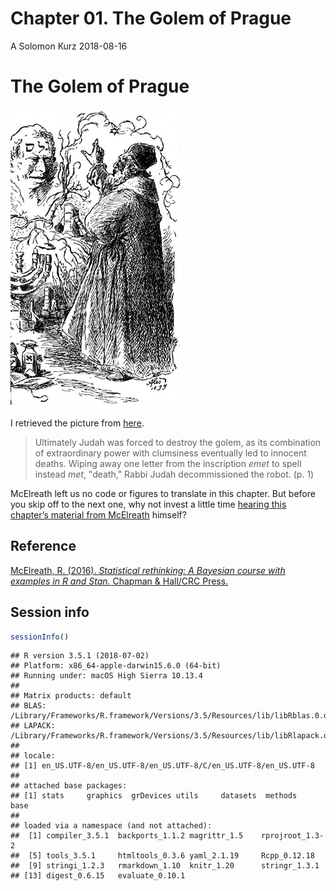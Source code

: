Chapter 01. The Golem of Prague
================
A Solomon Kurz
2018-08-16

The Golem of Prague
===================

![Rabbi Loew and Golem by Mikoláš Aleš, 1899](pictures/Golem_and_Loew.jpg)

I retrieved the picture from [here](https://en.wikipedia.org/wiki/Golem#/media/File:Golem_and_Loew.jpg).

> Ultimately Judah was forced to destroy the golem, as its combination of extraordinary power with clumsiness eventually led to innocent deaths. Wiping away one letter from the inscription *emet* to spell instead *met*, "death," Rabbi Judah decommissioned the robot. (p. 1)

McElreath left us no code or figures to translate in this chapter. But before you skip off to the next one, why not invest a little time [hearing this chapter’s material from McElreath](https://www.youtube.com/watch?v=oy7Ks3YfbDg&t=14s&frags=pl%2Cwn) himself?

Reference
---------

[McElreath, R. (2016). *Statistical rethinking: A Bayesian course with examples in R and Stan.* Chapman & Hall/CRC Press.](https://xcelab.net/rm/statistical-rethinking/)

Session info
------------

``` r
sessionInfo()
```

    ## R version 3.5.1 (2018-07-02)
    ## Platform: x86_64-apple-darwin15.6.0 (64-bit)
    ## Running under: macOS High Sierra 10.13.4
    ## 
    ## Matrix products: default
    ## BLAS: /Library/Frameworks/R.framework/Versions/3.5/Resources/lib/libRblas.0.dylib
    ## LAPACK: /Library/Frameworks/R.framework/Versions/3.5/Resources/lib/libRlapack.dylib
    ## 
    ## locale:
    ## [1] en_US.UTF-8/en_US.UTF-8/en_US.UTF-8/C/en_US.UTF-8/en_US.UTF-8
    ## 
    ## attached base packages:
    ## [1] stats     graphics  grDevices utils     datasets  methods   base     
    ## 
    ## loaded via a namespace (and not attached):
    ##  [1] compiler_3.5.1  backports_1.1.2 magrittr_1.5    rprojroot_1.3-2
    ##  [5] tools_3.5.1     htmltools_0.3.6 yaml_2.1.19     Rcpp_0.12.18   
    ##  [9] stringi_1.2.3   rmarkdown_1.10  knitr_1.20      stringr_1.3.1  
    ## [13] digest_0.6.15   evaluate_0.10.1

